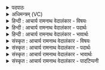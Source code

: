 <details><summary>पदपाठः</summary>

गो꣣षाः꣢। गो꣢। साः꣢। इ꣣न्दो। नृषाः꣢। नृ꣣। साः꣢। अ꣣सि। अश्वसाः꣢। अ꣣श्व। साः꣢। वा꣣जसाः꣢। वा꣣ज। साः꣢। उ꣣त꣢। आ꣣त्मा꣢। य꣣ज्ञ꣡स्य꣢। पू꣣र्व्यः꣢। १०४५।
</details>

<details><summary>अधिमन्त्रम् (VC)</summary>

- पवमानः सोमः
- मेधातिथिः काण्वः
- गायत्री
- षड्जः
</details>

<details><summary>हिन्दी : आचार्य रामनाथ वेदालंकार - विषयः</summary>

अगले मन्त्र में परमात्मा के गुण-कर्मों का वर्णन है।
</details>

<details><summary>हिन्दी : आचार्य रामनाथ वेदालंकार - पदार्थः</summary>

पदार्थान्वयभाषाः -  हे (इन्दो) तेजस्वी,आनन्द-रस से आर्द्र करनेवाले परमात्मदेव ! आप (गोषाः) गायों,वेदवाणियों,भूमियों वा इन्द्रियों को देनेवाले, (नृषाः) पुरुषार्थी वीर सन्तानों को देनेवाले, (अश्वसाः) घोड़ों और प्राणों को देनेवाले, (उत) और (वाजसाः) बल,अन्न,धन और विज्ञान को देनेवाले (असि) हो। आप (यज्ञस्य) परोपकार-रूप यज्ञ के (पूर्व्यः) सनातनकाल से चले आये (आत्मा) प्राण हो ॥९॥
</details>

<details><summary>हिन्दी : आचार्य रामनाथ वेदालंकार - भावार्थः</summary>

भावार्थभाषाः -  अहो,महान् हैं जगदीश्वर के उपकार,जो हमें अनेक बहुमूल्य वस्तुएँ उत्पन्न करके देता ह और ऐसा करता हुआ वह सबको परोपकार का उपदेश करता है ॥९॥
</details>

<details><summary>संस्कृत : आचार्य रामनाथ वेदालंकार - विषयः</summary>

अथ परमात्मनो गुणकर्माणि वर्णयसि।
</details>

<details><summary>संस्कृत : आचार्य रामनाथ वेदालंकार - पदार्थः</summary>

पदार्थान्वयभाषाः -  हे (इन्दो) तेजस्विन्,आनन्दरसेन क्लेदयितः परमात्मदेव ! त्वम् (गोषाः) गाः धेनूः वेदवाचः पृथिवीः इन्द्रियाणि वा सनोति ददातीति तादृशः, (नृषाः) नॄन् पुरुषार्थिनः वीरान् सन्तानान् सनोति ददातीति तादृशः, (अश्वसाः) अश्वान् तुरङ्गान् प्राणान् वा सनोति ददातीति तथाविधः, (उत) अपि च (वाजसाः) वाजं बलम् अन्नं धनं विज्ञानं वा सनोति ददातीति तथाविधः (असि) वर्तसे। त्वम् (यज्ञस्य) परोपकाररूपस्य अध्वरस्य (पूर्व्यः) पूर्वकालादागतः (आत्मा) प्राणः,असि ॥९॥
</details>

<details><summary>संस्कृत : आचार्य रामनाथ वेदालंकार - भावार्थः</summary>

भावार्थभाषाः -  अहो,महान्तः किल जगदीश्वरस्योपकारा योऽस्मभ्यमनेकानि बहुमूल्यानि वस्तून्युत्पाद्य ददाति,एवं च कुर्वन्नसौ सर्वान् परोपकारमुपदिशति ॥९॥
</details>

<details><summary>संस्कृत : आचार्य रामनाथ वेदालंकार - पादटिप्पनी</summary>

टिप्पणी:   १. ऋ० ९।२।१०।
</details>